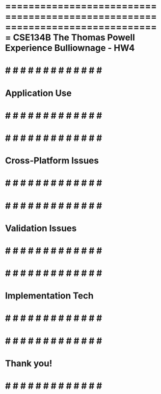 ===============================================================================
                     CSE134B The Thomas Powell Experience
                               Bulliownage - HW4
===============================================================================

# # # # # # # # # # # # # # # 
#      Application Use      #
# # # # # # # # # # # # # # #

# # # # # # # # # # # # # # # 
#   Cross-Platform Issues   #
# # # # # # # # # # # # # # #

# # # # # # # # # # # # # # # 
#     Validation Issues     #
# # # # # # # # # # # # # # #	

# # # # # # # # # # # # # # # 
#    Implementation Tech    #
# # # # # # # # # # # # # # #

# # # # # # # # # # # # # # # 
#        Thank you!         #
# # # # # # # # # # # # # # #


